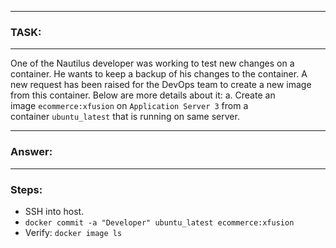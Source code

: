 
---
### TASK:
---
One of the Nautilus developer was working to test new changes on a container. He wants to keep a backup of his changes to the container. A new request has been raised for the DevOps team to create a new image from this container. Below are more details about it:
a. Create an image `ecommerce:xfusion` on `Application Server 3` from a container `ubuntu_latest` that is running on same server.

---
### Answer:
---
### Steps:
-  SSH into host.
-  `docker commit -a "Developer" ubuntu_latest ecommerce:xfusion`
-  Verify: `docker image ls`
